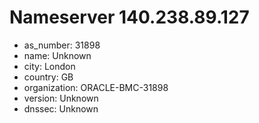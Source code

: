 # Nameserver 140.238.89.127

* as_number: 31898
* name: Unknown
* city: London
* country: GB
* organization: ORACLE-BMC-31898
* version: Unknown
* dnssec: Unknown

